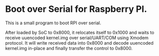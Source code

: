 # Boot over Serial for Raspberry PI. 

This is a small program to boot RPI over serial.

After loaded by SoC to 0x8000, it relocates itself to 0x1000 and waits to receive uuencoded kernel.img over serial/UART/COM using Xmodem protocol. It will write received data into 0x8000 and decode uuencoded kernel.img in-place and finally transfer the control to 0x8000.

